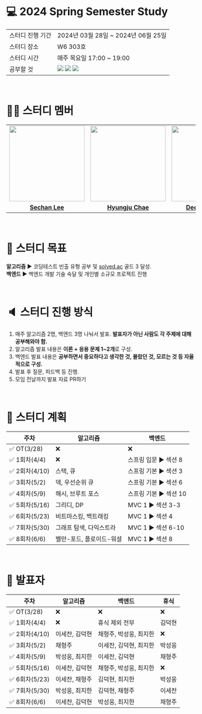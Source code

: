 # 💻 2024 Spring Semester Study
<table>
  <tr>
    <td>스터디 진행 기간</td>
    <td>2024년 03월 28일 ~ 2024년 06월 25일</td>
  </tr>
  <tr>
    <td>스터디 장소</td>
    <td>W6 303호</td>
  </tr>
  <tr>
    <td>스터디 시간</td>
    <td>매주 목요일 17:00 ~ 19:00
  </tr>
  <tr>
    <td>공부할 것</td>
    <td>
        <img src="https://img.shields.io/badge/java-%23ED8B00.svg?style=for-the-badge&logo=openjdk&logoColor=black">
        <img src="https://img.shields.io/badge/spring-6DB33F?style=for-the-badge&logo=spring&logoColor=black">
        <img src="https://img.shields.io/badge/algorithm-00BCB4?style=for-the-badge&logo=thealgorithms&logoColor=black">
    </td>
  </tr>
</table>

<br>

# 👨‍🎓 스터디 멤버

<table>
 <tr>
    <td align="center"><a href="https://github.com/dryflowery"><img src="https://avatars.githubusercontent.com/dryflowery" width="200px;" alt=""></a></td>
    <td align="center"><a href="https://github.com/pleasedontsee12"><img src="https://avatars.githubusercontent.com/pleasedontsee12" width="200px;" alt=""></a></td>
    <td align="center"><a href="https://github.com/deokh01"><img src="https://avatars.githubusercontent.com/deokh01" width="200px;" alt=""></a></td>
    <td align="center"><a href="https://github.com/sungw00ng"><img src="https://avatars.githubusercontent.com/sungw00ng" width="200px;" alt=""></a></td>
    <td align="center"><a href="https://github.com/jihan2hal"><img src="https://avatars.githubusercontent.com/jihan2hal" width="200px;" alt=""></a></td>
  </tr>
  <tr>
    <td align="center"><a href="https://github.com/dryflowery"><b>Sechan Lee</b></a></td>
    <td align="center"><a href="https://github.com/pleasedontsee12"><b>Hyungju Chae</b></a></td>
    <td align="center"><a href="https://github.com/deokh01"><b>Deokhyeon Kim</b></a></td>
    <td align="center"><a href="https://github.com/sungw00ng"><b>Sungwoong Park</b></a></td>
    <td align="center"><a href="https://github.com/jihan2hal"><b>Choiji Han</b></a></td>
  </tr>
</table>

<br>

# 💪 스터디 목표
**알고리즘** ▶️ 코딩테스트 빈출 유형 공부 및 [solved.ac](https://solved.ac/) 골드 3 달성.<br>
**백엔드** ▶️ 백엔드 개발 기술 숙달 및 개인별 소규모 프로젝트 진행

<br>

# 🔈 스터디 진행 방식
1. 매주 알고리즘 2명, 백엔드 3명 나눠서 발표. **발표자가 아닌 사람도 각 주제에 대해 공부해와야 함.**
2. 알고리즘 발표 내용은 **이론 + 응용 문제 1~2개**로 구성.
3. 백엔드 발표 내용은 **공부하면서 중요하다고 생각한 것, 몰랐던 것, 모르는 것 등 자율적으로 구성.**
4. 발표 후 질문, 피드백 등 진행.
5. 모임 전날까지 발표 자료 PR하기

<br>

# 📅 스터디 계획
|주차|알고리즘|백엔드|
|----|--------|---------|
|✅ OT(3/28)|❌|❌|
|✅ 1회차(4/4)|❌|스프링 입문 ▶️ 섹션 8|
|✅ 2회차(4/10)|스택, 큐|스프링 기본 ▶️ 섹션 3|
|✅ 3회차(5/2)|덱, 우선순위 큐|스프링 기본 ▶️ 섹션 6|
|✅ 4회차(5/9)|해시, 브루트 포스|스프링 기본 ▶️ 섹션 10|
|✅ 5회차(5/16)|그리디, DP|MVC 1 ▶️ 섹션 3-3|
|✅ 6회차(5/23)|비트마스킹, 백트래킹|MVC 1 ▶️ 섹션 4|
|✅ 7회차(5/30)|그래프 탐색, 다익스트라|MVC 1 ▶️ 섹션 6-10|
|✅ 8회차(6/6)|벨만-포드, 플로이드-워셜|MVC 1 ▶️ 섹션 8|

<br>

# 📅 발표자
|주차|알고리즘|백엔드|휴식|
|----|--------|-----|---|
|✅ OT(3/28)|❌|❌|❌|
|✅ 1회차(4/4)|❌|휴식 제외 전부|김덕현|
|✅ 2회차(4/10)|이세찬, 김덕현|채형주, 박성웅, 최지한|❌|
|✅ 3회차(5/2)|채형주|이세찬, 김덕현, 최지한|박성웅|
|✅ 4회차(5/9)|박성웅, 최지한|이세찬, 김덕현|채형주|
|✅ 5회차(5/16)|이세찬, 김덕현|채형주, 박성웅, 최지한|❌|
|✅ 6회차(5/23)|이세찬, 채형주|김덕현, 최지한|박성웅|
|✅ 7회차(5/30)|박성웅, 최지한|김덕현, 채형주|이세찬|
|✅ 8회차(6/6)|이세찬, 김덕현|박성웅, 최지한|채형주|

<br>